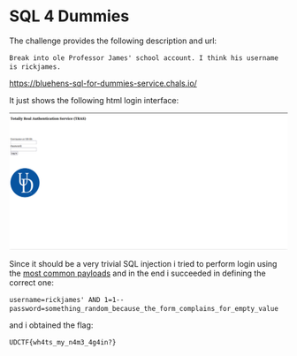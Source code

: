 # SQL 4 Dummies

The challenge provides the following description and url:

    Break into ole Professor James' school account. I think his username is rickjames. 

https://bluehens-sql-for-dummies-service.chals.io/

It just shows the following html login interface:

![login_prompt](sql-4-dummies.png)

Since it should be a very trivial SQL injection i tried to perform login using the [most common payloads](https://github.com/payloadbox/sql-injection-payload-list) and in the end i succeeded in defining the correct one:

    username=rickjames' AND 1=1--
    password=something_random_because_the_form_complains_for_empty_value

and i obtained the flag:

    UDCTF{wh4ts_my_n4m3_4g4in?} 

